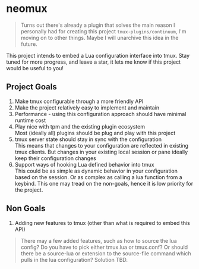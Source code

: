 # neomux

> Turns out there's already a plugin that solves the main reason I personally
> had for creating this project `tmux-plugins/continuum`, I'm moving on to
> other things. Maybe I will unarchive this idea in the future.

This project intends to embed a Lua configuration interface into tmux. Stay
tuned for more progress, and leave a star, it lets me know if this project would
be useful to you!

## Project Goals

1.  Make tmux configurable through a more friendly API
2.  Make the project relatively easy to implement and maintain
3.  Performance - using this configuration approach should have minimal runtime
    cost
4.  Play nice with tpm and the existing plugin ecosystem  
    Most (ideally all) plugins should be plug and play with this project
5.  tmux server state should stay in sync with the configuration  
    This means that changes to your configuration are reflected in existing tmux
    clients. But changes in your existing local session or pane ideally keep
    their configuration changes
6.  Support ways of hooking Lua defined behavior into tmux  
    This could be as simple as dynamic behavior in your configuration based on
    the session. Or as complex as calling a lua function from a keybind. This
    one may tread on the non-goals, hence it is low priority for the project.

## Non Goals

1. Adding new features to tmux (other than what is required to embed this API)

> There may a few added features, such as how to source the lua config? Do you
> have to pick either tmux.lua or tmux.conf? Or should there be a source-lua or
> extension to the source-file command which pulls in the lua configuration?
> Solution TBD.
